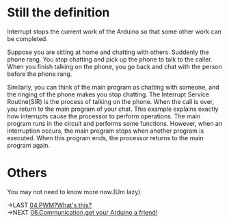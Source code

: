 # Still the definition  
Interrupt stops the current work of the Arduino so that some other work can be completed.    
  
Suppose you are sitting at home and chatting with others. Suddenly the phone rang. You stop chatting and pick up the phone to talk to the caller. When you finish talking on the phone, you go back and chat with the person before the phone rang.  

Similarly, you can think of the main program as chatting with someone, and the ringing of the phone makes you stop chatting. The Interrupt Service Routine(SIR) is the process of talking on the phone. When the call is over, you return to the main program of your chat. This example explains exactly how interrupts cause the processor to perform operations.
The main program runs in the circuit and performs some functions. However, when an interruption occurs, the main program stops when another program is executed. When this program ends, the processor returns to the main program again.

# Others
You may not need to know more now.(Um lazy)   

->LAST [04.PWM?What's this?](https://github.com/510Lab/ArduinoTutorial/blob/main/04.PWM%3FWhat's%20this%3F.md)  
->NEXT [06.Communication,get your Arduino a friend!](https://github.com/510Lab/ArduinoTutorial/blob/main/06.Communication%2Cget%20your%20Arduino%20a%20friend!.md)
